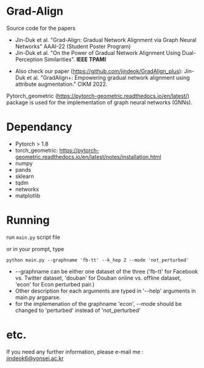 # Grad-Align
Source code for the papers
- Jin-Duk et al. "Grad-Align: Gradual Network Alignment via Graph Neural Networks" AAAI-22 (Student Poster Program)
- Jin-Duk et al. "On the Power of Gradual Network Alignment Using Dual-Perception Similarities". **IEEE TPAMI**

* Also check our paper (https://github.com/jindeok/GradAlign_plus): Jin-Duk et al. "GradAlign+: Empowering gradual network alignment using attribute augmentation." CIKM 2022.


Pytorch_geometric (https://pytorch-geometric.readthedocs.io/en/latest/) package is used for the implementation of graph neural networks (GNNs).

# Dependancy

- Pytorch > 1.8
- torch_geometric: https://pytorch-geometric.readthedocs.io/en/latest/notes/installation.html
- numpy
- pands
- sklearn
- tqdm
- networkx
- matplotlib



# Running

run ``main.py`` script file

or in your prompt, type

``python main.py --graphname 'fb-tt' --k_hop 2 --mode 'not_perturbed' ``  

- --graphname can be either one dataset of the three ('fb-tt' for Facebook vs. Twitter dataset, 'douban' for Douban online vs. offline dataset, 'econ' for Econ perturbed pair.)
- Other description for each arguments are typed in '--help' arguments in main.py argparse.
- for the implemenation of the graphname 'econ', --mode should be changed to 'perturbed' instead of 'not_perturbed'



# etc.
If you need any further information, please e-mail me : jindeok6@yonsei.ac.kr



